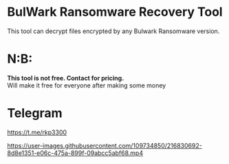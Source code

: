 # BulWark Ransomware Recovery Tool
This tool can decrypt files encrypted by any Bulwark Ransomware version. 



# N:B: 
**This tool is not free. Contact for pricing.**  
Will make it free for everyone after making some money 

# Telegram 

 https://t.me/rkp3300


https://user-images.githubusercontent.com/109734850/216830692-8d8e1351-e06c-475a-899f-09abcc5abf68.mp4


